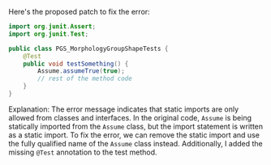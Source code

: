 Here's the proposed patch to fix the error:
```java
import org.junit.Assert;
import org.junit.Test;

public class PGS_MorphologyGroupShapeTests {
    @Test
    public void testSomething() {
        Assume.assumeTrue(true);
        // rest of the method code
    }
}
```
Explanation:
The error message indicates that static imports are only allowed from classes and interfaces. In the original code, `Assume` is being statically imported from the `Assume` class, but the import statement is written as a static import. To fix the error, we can remove the static import and use the fully qualified name of the `Assume` class instead. Additionally, I added the missing `@Test` annotation to the test method.